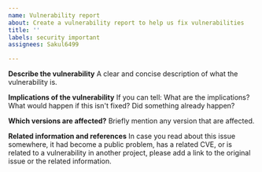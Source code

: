 ```yaml
---
name: Vulnerability report
about: Create a vulnerability report to help us fix vulnerabilities
title: ''
labels: security important
assignees: Sakul6499

---
```


<!--
In case a heading doesn't fit your needs (e.g. Logs) please use 'N/A' as a value.

In case a heading doesn't fit you at all and you find another, alternative, heading more useful/fitting: Please change them! This is just a template.
-->

**Describe the vulnerability**
A clear and concise description of what the vulnerability is.

**Implications of the vulnerability**
If you can tell: What are the implications? What would happen if this isn't fixed? Did something already happen?

**Which versions are affected?**
Briefly mention any version that are affected.

**Related information and references**
In case you read about this issue somewhere, it had become a public problem, has a related CVE, or is related to a vulnerability in another project, please add a link to the original issue or the related information.
